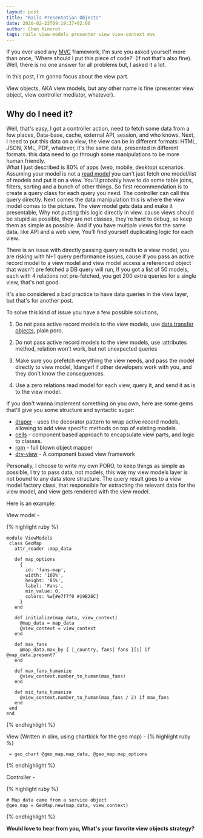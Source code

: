 ```yaml
---
layout: post
title: "Rails Presentation Objects"
date: 2020-02-23T09:19:37+02:00
author: Chen Kinnrot 
tags: rails view-models presenter view view-context mvc
---
```


If you ever used any [MVC](https://en.wikipedia.org/wiki/Model%E2%80%93view%E2%80%93controller) framework, I'm sure you asked yourself more than once, 'Where should I put this piece of code?' (If not that's also fine).
Well, there is no one answer for all problems but, I asked it a lot.
 
In this post, I'm gonna focus about the view part.
 
View objects, AKA view models, but any other name is fine (presenter view object, view controller mediator, whatever).

Why do I need it?
----
Well, that's easy, I got a controller action, need to fetch some data from a few places, Data-base, cache, external API, session, and who knows. 
Next, I need to put this data on a view, the view can be in different formats: HTML, JSON, XML, PDF, whatever, it's the same data, presented in different formats. 
this data need to go through some manipulations to be more human friendly.                                                                                      
What I just described is 80% of apps (web, mobile, desktop) scenarios.
Assuming your model is not a [read model](http://www.cqrs.nu/tutorial/cs/03-read-models) you can't just fetch one model/list of models and put it on a view.
You'll probably have to do some table joins, filters, sorting and a bunch of other things.
So first recommendation is to create a query class for each query you need. The controller can call this query directly.
Next comes the data manipulation this is where the view model comes to the picture. The view model gets data and make it presentable, Why not putting this logic directly in view. cause views should be stupid as possible, they are not classes, they're hard to debug, so keep them as simple as possible.
And if you have multiple views for the same data, like API and a web view, You'll find yourself duplicating logic for each view.

There is an issue with directly passing query results to a view model, you are risking with N+1 query performance issues, 
cause if you pass an active record model to a view model and view model access a referenced object that wasn't pre fetched a DB query will run, If you got a list of 50 models,
each with 4 relations not pre-fetched, you got 200 extra queries for a single view, that's not good.

It's also considered a bad practice to have data queries in the view layer, but that's for another post.   

To solve this kind of issue you have a few possible solutions, 

1. Do not pass active record models to the view models, use [data transfer objects](https://en.wikipedia.org/wiki/Data_transfer_object), plain poro.

2. Do not pass active record models to the view models, use :attributes method, relation won't work, but not unexpected queries 

3. Make sure you prefetch everything the view needs, and pass the model directly to view model, !danger! if other developers work with you, and they don't know the consequences.

4. Use a zero relations read model for each view, query it, and send it as is to the view model.
 
 If you don't wanna implement something on you own, here are some gems that'll give you some structure and syntactic sugar:
 
 - [draper](https://github.com/drapergem/draper) - uses the decorator pattern to wrap active record models, allowing to add view specific methods on top of existing models.
 - [cells](https://github.com/trailblazer/cells) - component based approach to encapsulate view parts, and logic to classes.
 - [rom](https://rom-rb.org/) - full blown object mapper
 - [dry-view](https://dry-rb.org/gems/dry-view/0.7/) - A component based view framework 
 
 Personally, I choose to write my own PORO, to keep things as simple as possible, I try to pass data, not models, this way my view models layer is not bound to any data store structure.
 The query result goes to a view model factory class, that responsible for extracting the relevant data for the view model, and view gets rendered with the view model.
 
 Here is an example:
 
 View model -
 
{% highlight ruby %} 

    module ViewModels
     class GeoMap
       attr_reader :map_data
 
       def map_options
         {
           id: 'fans-map',
           width: '100%',
           height: '85%',
           label: 'Fans',
           min_value: 0,
           colors: %w[#e7f7f0 #19B26C]
         }
       end
 
       def initialize(map_data, view_context)
         @map_data = map_data
         @view_context = view_context
       end
 
       def max_fans
         @map_data.max_by { |_country, fans| fans }[1] if @map_data.present?
       end
 
       def max_fans_humanize
         @view_context.number_to_human(max_fans)
       end
 
       def mid_fans_humanize
         @view_context.number_to_human(max_fans / 2) if max_fans
       end
     end   
    end
{% endhighlight %}
 
  
 View  (Written in slim, using chartkick for the geo map) - 
{% highlight ruby %} 
     
     = geo_chart @geo_map.map_data, @geo_map.map_options
     
{% endhighlight %}

Controller - 

 {% highlight ruby %}
 
    # Map data came from a service object
    @geo_map = GeoMap.new(map_data, view_context)
    
 {% endhighlight %}
 
 
**Would love to hear from you, What's your favorite view objects strategy?**